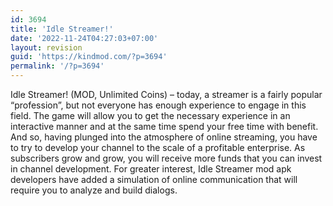 ```yaml
---
id: 3694
title: 'Idle Streamer!'
date: '2022-11-24T04:27:03+07:00'
layout: revision
guid: 'https://kindmod.com/?p=3694'
permalink: '/?p=3694'
---
```


Idle Streamer! (MOD, Unlimited Coins) – today, a streamer is a fairly popular “profession”, but not everyone has enough experience to engage in this field. The game will allow you to get the necessary experience in an interactive manner and at the same time spend your free time with benefit. And so, having plunged into the atmosphere of online streaming, you have to try to develop your channel to the scale of a profitable enterprise. As subscribers grow and grow, you will receive more funds that you can invest in channel development. For greater interest, Idle Streamer mod apk developers have added a simulation of online communication that will require you to analyze and build dialogs.